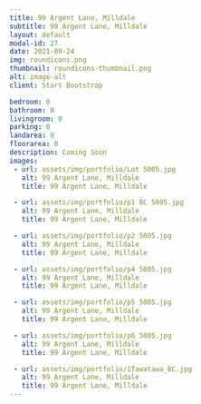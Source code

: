 ```yaml
---
title: 99 Argent Lane, Milldale
subtitle: 99 Argent Lane, Milldale
layout: default
modal-id: 27
date: 2021-09-24
img: roundicons.png
thumbnail: roundicons-thumbnail.png
alt: image-alt
client: Start Bootstrap

bedroom: 0
bathroom: 0
livingroom: 0
parking: 0
landarea: 0
floorarea: 0
description: Coming Soon
images:
 - url: assets/img/portfolio/Lot 5005.jpg
   alt: 99 Argent Lane, Milldale
   title: 99 Argent Lane, Milldale

 - url: assets/img/portfolio/p1 BC 5005.jpg
   alt: 99 Argent Lane, Milldale
   title: 99 Argent Lane, Milldale

 - url: assets/img/portfolio/p2 5005.jpg
   alt: 99 Argent Lane, Milldale
   title: 99 Argent Lane, Milldale

 - url: assets/img/portfolio/p4 5005.jpg
   alt: 99 Argent Lane, Milldale
   title: 99 Argent Lane, Milldale

 - url: assets/img/portfolio/p5 5005.jpg
   alt: 99 Argent Lane, Milldale
   title: 99 Argent Lane, Milldale

 - url: assets/img/portfolio/p6 5005.jpg
   alt: 99 Argent Lane, Milldale
   title: 99 Argent Lane, Milldale

 - url: assets/img/portfolio/1Tawatawa_BC.jpg
   alt: 99 Argent Lane, Milldale
   title: 99 Argent Lane, Milldale
---
```

